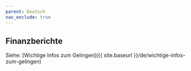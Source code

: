 ```yaml
---
parent: Deutsch
nav_exclude: true
---
```

## Finanzberichte

Siehe: [Wichtige Infos zum Gelingen]({{ site.baseurl }}/de/wichtige-infos-zum-gelingen)